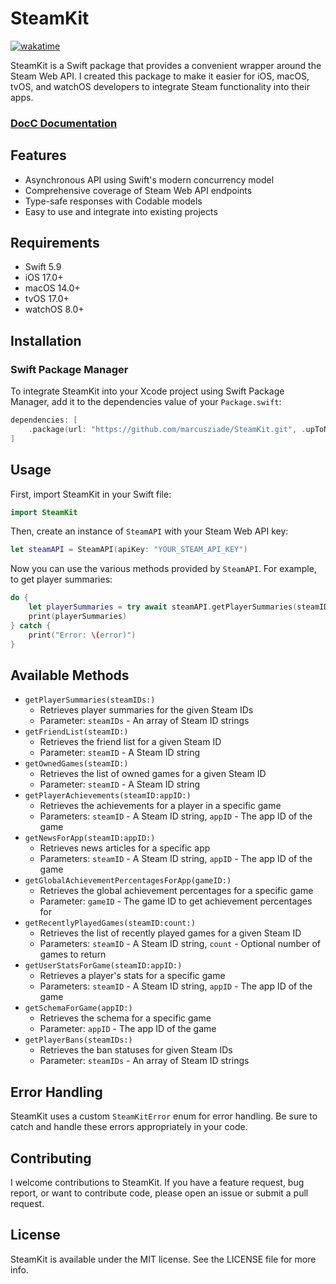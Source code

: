 # SteamKit

[![wakatime](https://wakatime.com/badge/user/52d828f5-807b-496a-bfc0-5dbef43c05e5/project/4db0c91f-a68b-466f-84dd-6392013b5654.svg)](https://wakatime.com/badge/user/52d828f5-807b-496a-bfc0-5dbef43c05e5/project/4db0c91f-a68b-466f-84dd-6392013b5654)

SteamKit is a Swift package that provides a convenient wrapper around the Steam Web API. I created this package to make it easier for iOS, macOS, tvOS, and watchOS developers to integrate Steam functionality into their apps.

### [DocC Documentation](https://marcusziade.github.io/SteamKit/documentation/steamkit/)


## Features

- Asynchronous API using Swift's modern concurrency model
- Comprehensive coverage of Steam Web API endpoints
- Type-safe responses with Codable models
- Easy to use and integrate into existing projects

## Requirements

- Swift 5.9
- iOS 17.0+
- macOS 14.0+
- tvOS 17.0+
- watchOS 8.0+

## Installation

### Swift Package Manager

To integrate SteamKit into your Xcode project using Swift Package Manager, add it to the dependencies value of your `Package.swift`:

```swift
dependencies: [
    .package(url: "https://github.com/marcusziade/SteamKit.git", .upToNextMajor(from: "1.0.0"))
]
```

## Usage

First, import SteamKit in your Swift file:

```swift
import SteamKit
```

Then, create an instance of `SteamAPI` with your Steam Web API key:

```swift
let steamAPI = SteamAPI(apiKey: "YOUR_STEAM_API_KEY")
```

Now you can use the various methods provided by `SteamAPI`. For example, to get player summaries:

```swift
do {
    let playerSummaries = try await steamAPI.getPlayerSummaries(steamIDs: ["76561197960435530"])
    print(playerSummaries)
} catch {
    print("Error: \(error)")
}
```

## Available Methods

- `getPlayerSummaries(steamIDs:)`
  - Retrieves player summaries for the given Steam IDs
  - Parameter: `steamIDs` - An array of Steam ID strings
- `getFriendList(steamID:)`
  - Retrieves the friend list for a given Steam ID
  - Parameter: `steamID` - A Steam ID string
- `getOwnedGames(steamID:)`
  - Retrieves the list of owned games for a given Steam ID
  - Parameter: `steamID` - A Steam ID string
- `getPlayerAchievements(steamID:appID:)`
  - Retrieves the achievements for a player in a specific game
  - Parameters: `steamID` - A Steam ID string, `appID` - The app ID of the game
- `getNewsForApp(steamID:appID:)`
  - Retrieves news articles for a specific app
  - Parameters: `steamID` - A Steam ID string, `appID` - The app ID of the game
- `getGlobalAchievementPercentagesForApp(gameID:)`
  - Retrieves the global achievement percentages for a specific game
  - Parameter: `gameID` - The game ID to get achievement percentages for
- `getRecentlyPlayedGames(steamID:count:)`
  - Retrieves the list of recently played games for a given Steam ID
  - Parameters: `steamID` - A Steam ID string, `count` - Optional number of games to return
- `getUserStatsForGame(steamID:appID:)`
  - Retrieves a player's stats for a specific game
  - Parameters: `steamID` - A Steam ID string, `appID` - The app ID of the game
- `getSchemaForGame(appID:)`
  - Retrieves the schema for a specific game
  - Parameter: `appID` - The app ID of the game
- `getPlayerBans(steamIDs:)`
  - Retrieves the ban statuses for given Steam IDs
  - Parameter: `steamIDs` - An array of Steam ID strings

## Error Handling

SteamKit uses a custom `SteamKitError` enum for error handling. Be sure to catch and handle these errors appropriately in your code.

## Contributing

I welcome contributions to SteamKit. If you have a feature request, bug report, or want to contribute code, please open an issue or submit a pull request.

## License

SteamKit is available under the MIT license. See the LICENSE file for more info.
